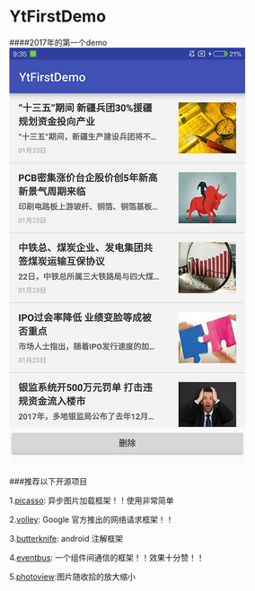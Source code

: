 # YtFirstDemo
####2017年的第一个demo
![](screenshot/20170124_172724.png) 


###推荐以下开源项目

1.[picasso](https://github.com/square/picasso): 异步图片加载框架！！使用非常简单

2.[volley](https://android.googlesource.com/platform/frameworks/volley): Google 官方推出的网络请求框架！！

3.[butterknife](https://github.com/JakeWharton/butterknife): android 注解框架

4.[eventbus](https://github.com/greenrobot/EventBus): 一个组件间通信的框架！！效果十分赞！！

5.[photoview](https://github.com/chrisbanes/PhotoView):图片随收拾的放大缩小
